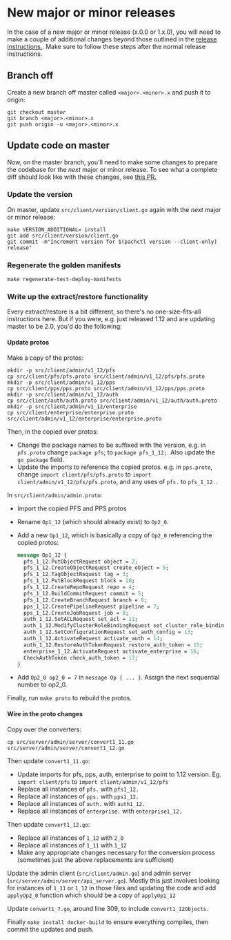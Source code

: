 # New major or minor releases

In the case of a new major or minor release (x.0.0 or 1.x.0), you will need
to make a couple of additional changes beyond those outlined in the
[release instructions.](./release_instructions.md). Make sure to follow these
steps after the normal release instructions.

## Branch off

Create a new branch off master called `<major>.<minor>.x` and push it to
origin:

```shell
git checkout master
git branch <major>.<minor>.x
git push origin -u <major>.<minor>.x
```

## Update code on master

Now, on the master branch, you'll need to make some changes to prepare the
codebase for the _next_ major or minor release. To see what a complete diff
should look like with these changes, see
[this PR.](https://github.com/pachyderm/pachyderm/pull/5569)

### Update the version

On master, update `src/client/version/client.go` again with the _next_ major
or minor release:

```shell
make VERSION_ADDITIONAL= install
git add src/client/version/client.go
git commit -m"Increment version for $(pachctl version --client-only) release"
```

### Regenerate the golden manifests

```shell
make regenerate-test-deploy-manifests
```

### Write up the extract/restore functionality

Every extract/restore is a bit different, so there's no one-size-fits-all
instructions here. But if you were, e.g. just released 1.12 and are updating
master to be 2.0, you'd do the following:

#### Update protos

Make a copy of the protos:

```shell
mkdir -p src/client/admin/v1_12/pfs
cp src/client/pfs/pfs.proto src/client/admin/v1_12/pfs/pfs.proto
mkdir -p src/client/admin/v1_12/pps
cp src/client/pps/pps.proto src/client/admin/v1_12/pps/pps.proto
mkdir -p src/client/admin/v1_12/auth
cp src/client/auth/auth.proto src/client/admin/v1_12/auth/auth.proto
mkdir -p src/client/admin/v1_12/enterprise
cp src/client/enterprise/enterprise.proto src/client/admin/v1_12/enterprise/enterprise.proto
```

Then, in the copied over protos:

* Change the package names to be suffixed with the version, e.g. in
  `pfs.proto` change `package pfs`; to `package pfs_1_12;`. Also update the
  `go_package` field.
* Update the imports to reference the copied protos. e.g. in `pps.proto`,
  change `import client/pfs/pfs.proto` to
  `import client/admin/v1_12/pfs/pfs.proto`, and any uses of `pfs.` to
  `pfs_1_12.`.

In `src/client/admin/admin.proto`:

* Import the copied PFS and PPS protos
* Rename `Op1_12` (which should already exist) to `Op2_0`.
* Add a new `Op1_12`, which is basically a copy of `Op2_0` referencing the
  copied protos:

    ```protobuf
    message Op1_12 {
      pfs_1_12.PutObjectRequest object = 2;
      pfs_1_12.CreateObjectRequest create_object = 9;
      pfs_1_12.TagObjectRequest tag = 3;
      pfs_1_12.PutBlockRequest block = 10;
      pfs_1_12.CreateRepoRequest repo = 4;
      pfs_1_12.BuildCommitRequest commit = 5;
      pfs_1_12.CreateBranchRequest branch = 6;
      pps_1_12.CreatePipelineRequest pipeline = 7;
      pps_1_12.CreateJobRequest job = 8;
      auth_1_12.SetACLRequest set_acl = 11;
      auth_1_12.ModifyClusterRoleBindingRequest set_cluster_role_binding = 12;
      auth_1_12.SetConfigurationRequest set_auth_config = 13;
      auth_1_12.ActivateRequest activate_auth = 14;
      auth_1_12.RestoreAuthTokenRequest restore_auth_token = 15;
      enterprise_1_12.ActivateRequest activate_enterprise = 16;
      CheckAuthToken check_auth_token = 17;
    }
    ```

* Add `Op2_0 op2_0 = 7` in `message Op { ... }`. Assign the next sequential number to op2_0.

Finally, run `make proto` to rebuild the protos.

#### Wire in the proto changes

Copy over the converters:

```shell
cp src/server/admin/server/convert1_11.go src/server/admin/server/convert1_12.go
```

Then update `convert1_11.go`:

* Update imports for pfs, pps, auth, enterprise to point to 1.12 version. Eg. `import client/pfs` to `import client/admin/v1_12/pfs`
* Replace all instances of `pfs.` with `pfs1_12.`
* Replace all instances of `pps.` with `pps1_12.`
* Replace all instances of `auth.` with `auth1_12.`
* Replace all instances of `enterprise.` with `enterprise1_12.`

Then update `convert1_12.go`:

* Replace all instances of `1_12` with `2_0`
* Replace all instances of `1_11` with `1_12`
* Make any appropriate changes necessary for the conversion process (sometimes
  just the above replacements are sufficient)

Update the admin client (`src/client/admin.go`) and admin server
(`src/server/admin/server/api_server.go`). Mostly this just involves looking
for instances of `1_11` or `1_12` in those files and updating the code and 
add `applyOp2_0` function which should be a copy of `applyOp1_12`

Update `convert1_7.go`, around line 309, to include `convert1_12Objects`.

Finally `make install docker-build` to ensure everything compiles, then commit
the updates and push.

